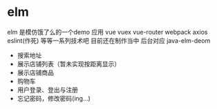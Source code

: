 # elm
elm 是模仿饿了么的一个demo 应用 vue vuex vue-router webpack axios eslint(作死) 等等一系列技术吧
目前还在制作当中 后台对应 java-elm-deom
 
* 搜索地址
* 展示店铺列表（暂未实现按距离显示）
* 展示店铺商品 
* 购物车
* 用户登录、登出与注册
* 忘记密码，修改密码(ing...)
